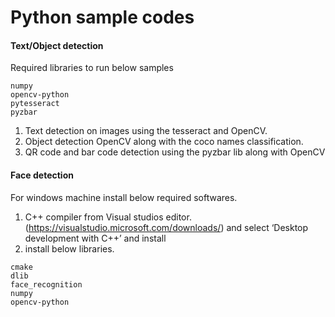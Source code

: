 # Python sample codes

#### Text/Object detection
Required libraries to run below samples
```
numpy
opencv-python
pytesseract
pyzbar
```
<ol>
<li>
Text detection on images using the tesseract and OpenCV.
</li>
<li>
Object detection OpenCV along with the coco names classification.
</li>
<li>
QR code and bar code detection using the pyzbar lib along with OpenCV
</li>
</ol>

#### Face detection
For windows machine install below required softwares.
1. C++ compiler from Visual studios editor.(https://visualstudio.microsoft.com/downloads/) and select ‘Desktop development with C++’ and install
2. install below libraries.
```
cmake
dlib
face_recognition
numpy
opencv-python
```


